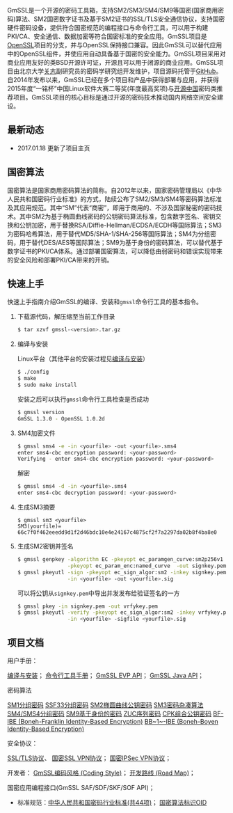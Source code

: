GmSSL是一个开源的密码工具箱，支持SM2/SM3/SM4/SM9等国密(国家商用密码)算法、SM2国密数字证书及基于SM2证书的SSL/TLS安全通信协议，支持国密硬件密码设备，提供符合国密规范的编程接口与命令行工具，可以用于构建PKI/CA、安全通信、数据加密等符合国密标准的安全应用。GmSSL项目是[OpenSSL](https://www.openssl.org)项目的分支，并与OpenSSL保持接口兼容。因此GmSSL可以替代应用中的OpenSSL组件，并使应用自动具备基于国密的安全能力。GmSSL项目采用对商业应用友好的类BSD开源许可证，开源且可以用于闭源的商业应用。GmSSL项目由北京大学[关志](http://infosec.pku.edu.cn/~guanzhi/)副研究员的密码学研究组开发维护，项目源码托管于[GitHub](https://github.com/guanzhi/GmSSL)。自2014年发布以来，GmSSL已经在多个项目和产品中获得部署与应用，并获得2015年度“一铭杯”中国Linux软件大赛二等奖(年度最高奖项)与[开源中国](https://www.oschina.net/p/GmSSL)密码类推荐项目。GmSSL项目的核心目标是通过开源的密码技术推动国内网络空间安全建设。

## 最新动态

- 2017.01.18 更新了项目主页

## 国密算法

国密算法是国家商用密码算法的简称。自2012年以来，国家密码管理局以《中华人民共和国密码行业标准》的方式，陆续公布了SM2/SM3/SM4等密码算法标准及其应用规范。其中“SM”代表“商密”，即用于商用的、不涉及国家秘密的密码技术。其中SM2为基于椭圆曲线密码的公钥密码算法标准，包含数字签名、密钥交换和公钥加密，用于替换RSA/Diffie-Hellman/ECDSA/ECDH等国际算法；SM3为密码哈希算法，用于替代MD5/SHA-1/SHA-256等国际算法；SM4为分组密码，用于替代DES/AES等国际算法；SM9为基于身份的密码算法，可以替代基于数字证书的PKI/CA体系。通过部署国密算法，可以降低由弱密码和错误实现带来的安全风险和部署PKI/CA带来的开销。

## 快速上手

快速上手指南介绍GmSSL的编译、安装和`gmssl`命令行工具的基本指令。

1. 下载源代码，解压缩至当前工作目录

   ```sh
   $ tar xzvf gmssl-<version>.tar.gz
   ```

2. 编译与安装

   Linux平台（其他平台的安装过程见[编译与安装](http://gmssl.org)）

   ```sh
   $ ./config
   $ make
   $ sudo make install
   ```

   安装之后可以执行`gmssl`命令行工具检查是否成功

   ```sh
   $ gmssl version
   GmSSL 1.3.0 - OpenSSL 1.0.2d
   ```

3. SM4加密文件

   ```sh
   $ gmssl sms4 -e -in <yourfile> -out <yourfile>.sms4
   enter sms4-cbc encryption password: <your-password>
   Verifying - enter sms4-cbc encryption password: <your-password>
   ```

   解密

   ```sh
   $ gmssl sms4 -d -in <yourfile>.sms4
   enter sms4-cbc decryption password: <your-password>
   ```

4. 生成SM3摘要

   ```
   $ gmssl sm3 <yourfile>
   SM3(yourfile)= 66c7f0f462eeedd9d1f2d46bdc10e4e24167c4875cf2f7a2297da02b8f4ba8e0
   ```

5. 生成SM2密钥并签名

   ```sh
   $ gmssl genpkey -algorithm EC -pkeyopt ec_paramgen_curve:sm2p256v1 \
                   -pkeyopt ec_param_enc:named_curve  -out signkey.pem
   $ gmssl pkeyutl -sign -pkeyopt ec_sign_algor:sm2 -inkey signkey.pem \
                   -in <yourfile> -out <yourfile>.sig
   ```
   可以将公钥从`signkey.pem`中导出并发发布给验证签名的一方
   ```sh
   $ gmssl pkey -in signkey.pem -out vrfykey.pem
   $ gmssl pkeyutl -verify -pkeyopt ec_sign_algor:sm2 -inkey vrfykey.pem \
                   -in <yourfile> -sigfile <yourfile>.sig
   ```


## 项目文档

用户手册：

[编译与安装](https://github.com/guanzhi/GmSSL/wiki/install)；
[命令行工具手册](https://github.com/guanzhi/GmSSL/wiki/commands.md)；
 [GmSSL EVP API](https://github.com/guanzhimSSL/blob/develop/doc/gmssl/evp.md)；
 [GmSSL Java API](https://github.com/guanzhi/GmSSL/blob/develop/doc/gmssl/java.md)；

密码算法

[SM1分组密码](https://github.com/guanzhi/GmSSL/wiki/sm1)
[SSF33分组密码](https://github.com/guanzhi/GmSSL/wiki/ssf33)
[SM2椭圆曲线公钥密码](https://github.com/guanzhi/GmSSL/wiki/sm2)
[SM3密码杂凑算法](https://github.com/guanzhi/GmSSL/wiki/sm3)
[SM4/SMS4分组密码](https://github.com/guanzhi/GmSSL/wiki/sms4)
[SM9基于身份的密码](https://github.com/guanzhi/GmSSL/wiki/sm9)
[ZUC序列密码](https://github.com/guanzhi/GmSSL/blob/develop/doc/gmssl/zuc.md)
[CPK组合公钥密码](https://github.com/guanzhi/GmSSL/wiki/cpk)
[BF-IBE (Boneh-Franklin Identity-Based Encryption)](https://github.com/guanzhi/GmSSL/wiki/bfibe)
[BB~1~-IBE (Boneh-Boyen Identity-Based Encryption)](https://github.com/guanzhi/GmSSL/wiki/bb1-ibe)

安全协议：

[SSL/TLS协议]()、
[国密SSL VPN协议]()；
[国密IPSec VPN协议]()；

开发者：
[GmSSL编码风格 (Coding Style)](https://github.com/guanzhi/GmSSL/blob/develop/doc/gmssl/codingstyle.md)；
[开发路线 (Road Map)]()；

国密应用编程接口(GmSSL SAF/SDF/SKF/SOF API)；
- 标准规范：[中华人民共和国密码行业标准(共44项)]()；
  [国密算法标识OID](https://github.com/guanzhi/GmSSL/blob/develop/doc/gmssl/oid.md)


